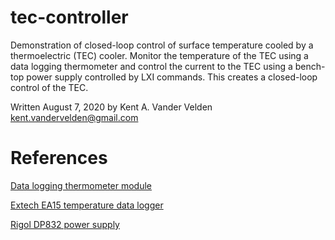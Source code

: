 # tec-controller
Demonstration of closed-loop control of surface temperature cooled by a thermoelectric (TEC) cooler. Monitor the temperature of the TEC using a data logging thermometer and control the current to the TEC using a bench-top power supply controlled by LXI commands. This creates a closed-loop control of the TEC.

Written August 7, 2020 by Kent A. Vander Velden kent.vandervelden@gmail.com

# References

[Data logging thermometer module](https://github.com/kentavv/extech-ea15)

[Extech EA15 temperature data logger](http://www.extech.com/products/EA15)

[Rigol DP832 power supply](https://www.rigolna.com/products/dc-power-loads/dp800/)

